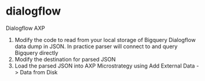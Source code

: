 # dialogflow
Dialogflow AXP

1. Modify the code to read from your local storage of Bigquery Dialogflow data dump in JSON. In practice parser will connect to and query Bigquery directly
2. Modify the destination for parsed JSON
3. Load the parsed JSON into AXP Microstrategy using Add External Data -> Data from Disk 
